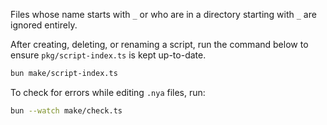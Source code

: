 Files whose name starts with `_` or who are in a directory starting with `_` are
ignored entirely.

After creating, deleting, or renaming a script, run the command below to ensure
`pkg/script-index.ts` is kept up-to-date.

```sh
bun make/script-index.ts
```

To check for errors while editing `.nya` files, run:

```sh
bun --watch make/check.ts
```
